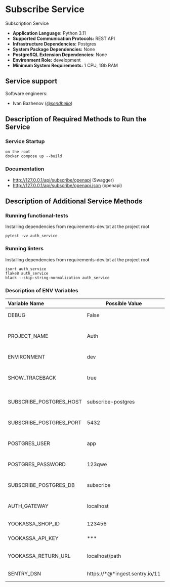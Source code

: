 # Subscribe Service

Subscription Service

* **Application Language:** Python 3.11
* **Supported Communication Protocols:** REST API
* **Infrastructure Dependencies:** Postgres
* **System Package Dependencies:** None
* **PostgreSQL Extension Dependencies:** None
* **Environment Role:** development
* **Minimum System Requirements:** 1 CPU, 1Gb RAM

## Service support

Software engineers:

* Ivan Bazhenov (*[@sendhello](https://github.com/sendhello)*)

## Description of Required Methods to Run the Service

### Service Startup
```commandline
on the root
docker compose up --build
```

### Documentation
* http://127.0.0.1/api/subscribe/openapi (Swagger)
* http://127.0.0.1/api/subscribe/openapi.json (openapi)

## Description of Additional Service Methods

### Running functional-tests
Installing dependencies from requirements-dev.txt at the project root

```commandline
pytest -vv auth_service
```

### Running linters
Installing dependencies from requirements-dev.txt at the project root

```commandline
isort auth_service
flake8 auth_service
black --skip-string-normalization auth_service
```

### Description of ENV Variables

| Variable Name           | Possible Value                 | Description                                |
|:------------------------|--------------------------------|:-------------------------------------------|
| DEBUG                   | False                          | Debug mode                                 |
| PROJECT_NAME            | Auth                           | Name of the service (displayed in Swagger) |
| ENVIRONMENT             | dev                            | Name of the environment                    |
| SHOW_TRACEBACK          | true                           | Show traceback in HTTP response            |
| SUBSCRIBE_POSTGRES_HOST | subscribe-postgres             | Postgres database host                     |
| SUBSCRIBE_POSTGRES_PORT | 5432                           | Postgres database port                     |
| POSTGRES_USER           | app                            | Postgres database username                 |
| POSTGRES_PASSWORD       | 123qwe                         | Postgres user password                     |
| SUBSCRIBE_POSTGRES_DB   | subscribe                      | Postgres database name                     |
| AUTH_GATEWAY            | localhost                      | Path to the Auth service                   |
| YOOKASSA_SHOP_ID        | 123456                         | YooKassa shop ID                           |
| YOOKASSA_API_KEY        | ***                            | YooKassa API key                           |
| YOOKASSA_RETURN_URL     | localhost/path                 | Redirect URL after payment                 |
| SENTRY_DSN              | https://*@*ingest.sentry.io/11 | Sentry DSN address                         |
